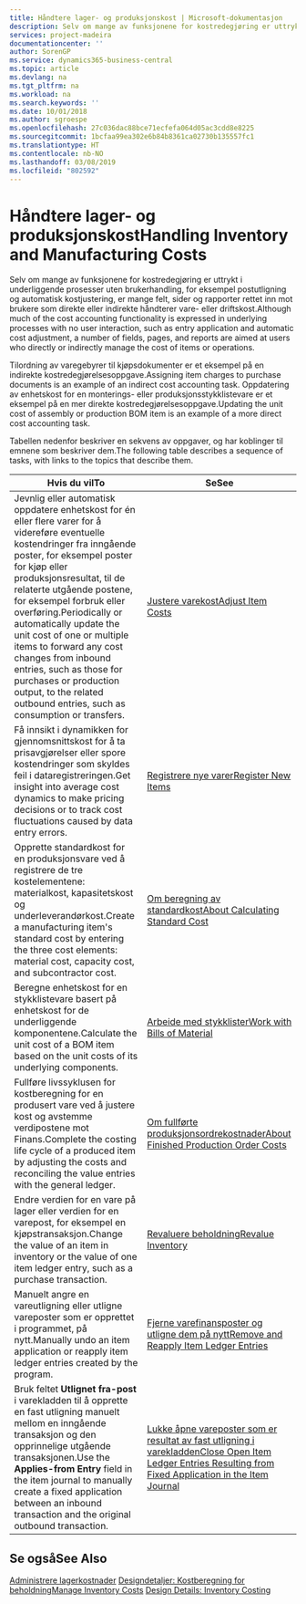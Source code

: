 ```yaml
---
title: Håndtere lager- og produksjonskost | Microsoft-dokumentasjon
description: Selv om mange av funksjonene for kostredegjøring er uttrykt i underliggende prosesser uten brukerhandling, for eksempel postutligning og automatisk kostjustering, er mange felt, sider og rapporter rettet inn mot brukere som direkte eller indirekte håndterer vare- eller driftskost.
services: project-madeira
documentationcenter: ''
author: SorenGP
ms.service: dynamics365-business-central
ms.topic: article
ms.devlang: na
ms.tgt_pltfrm: na
ms.workload: na
ms.search.keywords: ''
ms.date: 10/01/2018
ms.author: sgroespe
ms.openlocfilehash: 27c036dac88bce71ecfefa064d05ac3cdd8e8225
ms.sourcegitcommit: 1bcfaa99ea302e6b84b8361ca02730b135557fc1
ms.translationtype: HT
ms.contentlocale: nb-NO
ms.lasthandoff: 03/08/2019
ms.locfileid: "802592"
---
```

# <a name="handling-inventory-and-manufacturing-costs"></a><span data-ttu-id="7c5ee-103">Håndtere lager- og produksjonskost</span><span class="sxs-lookup"><span data-stu-id="7c5ee-103">Handling Inventory and Manufacturing Costs</span></span>
<span data-ttu-id="7c5ee-104">Selv om mange av funksjonene for kostredegjøring er uttrykt i underliggende prosesser uten brukerhandling, for eksempel postutligning og automatisk kostjustering, er mange felt, sider og rapporter rettet inn mot brukere som direkte eller indirekte håndterer vare- eller driftskost.</span><span class="sxs-lookup"><span data-stu-id="7c5ee-104">Although much of the cost accounting functionality is expressed in underlying processes with no user interaction, such as entry application and automatic cost adjustment, a number of fields, pages, and reports are aimed at users who directly or indirectly manage the cost of items or operations.</span></span>  

 <span data-ttu-id="7c5ee-105">Tilordning av varegebyrer til kjøpsdokumenter er et eksempel på en indirekte kostredegjørelsesoppgave.</span><span class="sxs-lookup"><span data-stu-id="7c5ee-105">Assigning item charges to purchase documents is an example of an indirect cost accounting task.</span></span> <span data-ttu-id="7c5ee-106">Oppdatering av enhetskost for en monterings- eller produksjonsstykklistevare er et eksempel på en mer direkte kostredegjørelsesoppgave.</span><span class="sxs-lookup"><span data-stu-id="7c5ee-106">Updating the unit cost of assembly or production BOM item is an example of a more direct cost accounting task.</span></span>  

 <span data-ttu-id="7c5ee-107">Tabellen nedenfor beskriver en sekvens av oppgaver, og har koblinger til emnene som beskriver dem.</span><span class="sxs-lookup"><span data-stu-id="7c5ee-107">The following table describes a sequence of tasks, with links to the topics that describe them.</span></span>   

|<span data-ttu-id="7c5ee-108">**Hvis du vil**</span><span class="sxs-lookup"><span data-stu-id="7c5ee-108">**To**</span></span>|<span data-ttu-id="7c5ee-109">**Se**</span><span class="sxs-lookup"><span data-stu-id="7c5ee-109">**See**</span></span>|  
|------------|-------------|  
|<span data-ttu-id="7c5ee-110">Jevnlig eller automatisk oppdatere enhetskost for én eller flere varer for å videreføre eventuelle kostendringer fra inngående poster, for eksempel poster for kjøp eller produksjonsresultat, til de relaterte utgående postene, for eksempel forbruk eller overføring.</span><span class="sxs-lookup"><span data-stu-id="7c5ee-110">Periodically or automatically update the unit cost of one or multiple items to forward any cost changes from inbound entries, such as those for purchases or production output, to the related outbound entries, such as consumption or transfers.</span></span>|[<span data-ttu-id="7c5ee-111">Justere varekost</span><span class="sxs-lookup"><span data-stu-id="7c5ee-111">Adjust Item Costs</span></span>](inventory-how-adjust-item-costs.md)|  
|<span data-ttu-id="7c5ee-112">Få innsikt i dynamikken for gjennomsnittskost for å ta prisavgjørelser eller spore kostendringer som skyldes feil i dataregistreringen.</span><span class="sxs-lookup"><span data-stu-id="7c5ee-112">Get insight into average cost dynamics to make pricing decisions or to track cost fluctuations caused by data entry errors.</span></span>|[<span data-ttu-id="7c5ee-113">Registrere nye varer</span><span class="sxs-lookup"><span data-stu-id="7c5ee-113">Register New Items</span></span>](inventory-how-register-new-items.md)|  
|<span data-ttu-id="7c5ee-114">Opprette standardkost for en produksjonsvare ved å registrere de tre kostelementene: materialkost, kapasitetskost og underleverandørkost.</span><span class="sxs-lookup"><span data-stu-id="7c5ee-114">Create a manufacturing item's standard cost by entering the three cost elements: material cost, capacity cost, and subcontractor cost.</span></span>|[<span data-ttu-id="7c5ee-115">Om beregning av standardkost</span><span class="sxs-lookup"><span data-stu-id="7c5ee-115">About Calculating Standard Cost</span></span>](finance-about-calculating-standard-cost.md)|  
|<span data-ttu-id="7c5ee-116">Beregne enhetskost for en stykklistevare basert på enhetskost for de underliggende komponentene.</span><span class="sxs-lookup"><span data-stu-id="7c5ee-116">Calculate the unit cost of a BOM item based on the unit costs of its underlying components.</span></span>|[<span data-ttu-id="7c5ee-117">Arbeide med stykklister</span><span class="sxs-lookup"><span data-stu-id="7c5ee-117">Work with Bills of Material</span></span>](inventory-how-work-BOMs.md)|  
|<span data-ttu-id="7c5ee-118">Fullføre livssyklusen for kostberegning for en produsert vare ved å justere kost og avstemme verdipostene mot Finans.</span><span class="sxs-lookup"><span data-stu-id="7c5ee-118">Complete the costing life cycle of a produced item by adjusting the costs and reconciling the value entries with the general ledger.</span></span>|[<span data-ttu-id="7c5ee-119">Om fullførte produksjonsordrekostnader</span><span class="sxs-lookup"><span data-stu-id="7c5ee-119">About Finished Production Order Costs</span></span>](finance-about-finished-production-order-costs.md)|  
|<span data-ttu-id="7c5ee-120">Endre verdien for en vare på lager eller verdien for en varepost, for eksempel en kjøpstransaksjon.</span><span class="sxs-lookup"><span data-stu-id="7c5ee-120">Change the value of an item in inventory or the value of one item ledger entry, such as a purchase transaction.</span></span>|[<span data-ttu-id="7c5ee-121">Revaluere beholdning</span><span class="sxs-lookup"><span data-stu-id="7c5ee-121">Revalue Inventory</span></span>](inventory-how-revalue-inventory.md)|
|<span data-ttu-id="7c5ee-122">Manuelt angre en vareutligning eller utligne vareposter som er opprettet i programmet, på nytt.</span><span class="sxs-lookup"><span data-stu-id="7c5ee-122">Manually undo an item application or reapply item ledger entries created by the program.</span></span>|[<span data-ttu-id="7c5ee-123">Fjerne varefinansposter og utligne dem på nytt</span><span class="sxs-lookup"><span data-stu-id="7c5ee-123">Remove and Reapply Item Ledger Entries</span></span>](finance-how-to-remove-and-reapply-item-entries.md)|  
|<span data-ttu-id="7c5ee-124">Bruk feltet **Utlignet fra-post** i varekladden til å opprette en fast utligning manuelt mellom en inngående transaksjon og den opprinnelige utgående transaksjonen.</span><span class="sxs-lookup"><span data-stu-id="7c5ee-124">Use the **Applies-from Entry** field in the item journal to manually create a fixed application between an inbound transaction and the original outbound transaction.</span></span>|[<span data-ttu-id="7c5ee-125">Lukke åpne vareposter som er resultat av fast utligning i varekladden</span><span class="sxs-lookup"><span data-stu-id="7c5ee-125">Close Open Item Ledger Entries Resulting from Fixed Application in the Item Journal</span></span>](finance-how-to-close-open-item-ledger-entries-resulting-from-fixed-application-in-the-item-journal.md)|  

## <a name="see-also"></a><span data-ttu-id="7c5ee-126">Se også</span><span class="sxs-lookup"><span data-stu-id="7c5ee-126">See Also</span></span>  
<span data-ttu-id="7c5ee-127">[Administrere lagerkostnader](finance-manage-inventory-costs.md)
[Designdetaljer: Kostberegning for beholdning](design-details-inventory-costing.md)</span><span class="sxs-lookup"><span data-stu-id="7c5ee-127">[Manage Inventory Costs](finance-manage-inventory-costs.md)
[Design Details: Inventory Costing](design-details-inventory-costing.md)</span></span>
